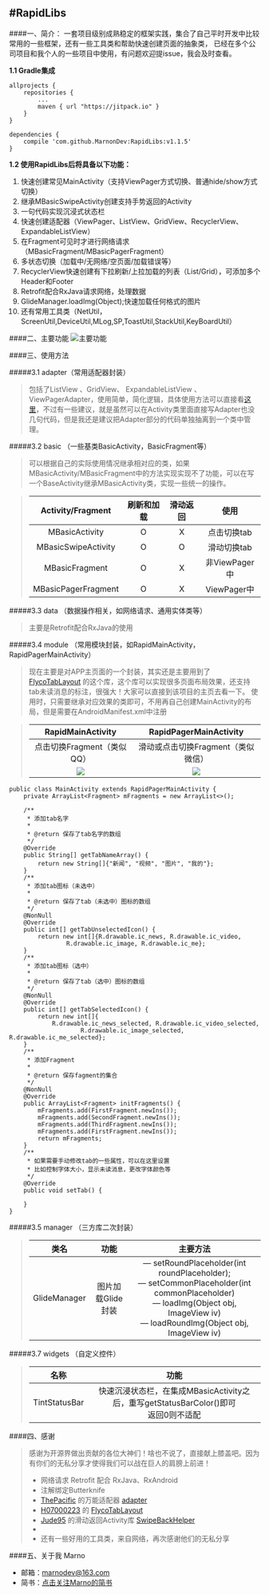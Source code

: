 #RapidLibs
--------------------------
####一、简介：
一套项目级别成熟稳定的框架实践，集合了自己平时开发中比较常用的一些框架，还有一些工具类和帮助快速创建页面的抽象类，
已经在多个公司项目和我个人的一些项目中使用，有问题欢迎提issue，我会及时查看。

**1.1 Gradle集成**

```
allprojects {
    repositories {
        ...
        maven { url "https://jitpack.io" }
    }
}
```

```
dependencies {
    compile 'com.github.MarnonDev:RapidLibs:v1.1.5'
}
```

**1.2 使用RapidLibs后将具备以下功能：**

1. 快速创建常见MainActivity（支持ViewPager方式切换、普通hide/show方式切换）
2. 继承MBasicSwipeActivity创建支持手势返回的Activity
3. 一句代码实现沉浸式状态栏
4. 快速创建适配器（ViewPager、ListView、GridView、RecyclerView、ExpandableListView）
5. 在Fragment可见时才进行网络请求（MBasicFragment/MBasicPagerFragment）
6. 多状态切换（加载中/无网络/空页面/加载错误等）
7. RecyclerView快速创建有下拉刷新/上拉加载的列表（List/Grid），可添加多个Header和Footer
8. Retrofit配合RxJava请求网络，处理数据
9. GlideManager.loadImg(Object);快速加载任何格式的图片
12. 还有常用工具类（NetUtil，ScreenUtil,DeviceUtil,MLog,SP,ToastUtil,StackUtil,KeyBoardUtil）

####二、主要功能
![主要功能](https://github.com/MarnonDev/RapidLibs/blob/master/screenshot/structure.png)

####三、使用方法

#####3.1 adapter（常用适配器封装）

>包括了ListView 、GridView、 ExpandableListView 、ViewPagerAdapter，使用简单，简化逻辑，具体使用方法可以直接看[这里](https://github.com/ThePacific/adapter)，不过有一些建议，就是虽然可以在Activity类里面直接写Adapter也没几句代码，但是我还是建议把Adapter部分的代码单独抽离到一个类中管理。

#####3.2 basic （一些基类BasicActivity，BasicFragment等）

>可以根据自己的实际使用情况继承相对应的类，如果MBasicActivity/MBasicFragment中的方法实现实现不了功能，可以在写一个BaseActivity继承MBasicActivity类，实现一些统一的操作。

>|Activity/Fragment|刷新和加载|滑动返回|使用|
>|:---:|:---:|:---:|:---:|
>|MBasicActivity|O|X|点击切换tab|
>|MBasicSwipeActivity|O|O|滑动切换tab|
>|MBasicFragment|O|X|非ViewPager中|
>|MBasicPagerFragment|O|X|ViewPager中|

#####3.3 data （数据操作相关，如网络请求、通用实体类等）

>主要是Retrofit配合RxJava的使用

#####3.4 module （常用模块封装，如RapidMainActivity，RapidPagerMainActivity）
>现在主要是对APP主页面的一个封装，其实还是主要用到了 [FlycoTabLayout](https://github.com/H07000223/FlycoTabLayout) 的这个库，这个库可以实现很多页面布局效果，还支持tab未读消息的标注，很强大！大家可以直接到该项目的主页去看一下。
>使用时，只需要继承对应效果的类即可，不用再自己创建MainActivity的布局，但是需要在AndroidManifest.xml中注册

>|RapidMainActivity|RapidPagerMainActivity|
>|:---:|:---:|
>|点击切换Fragment（类似QQ）|滑动或点击切换Fragment（类似微信）|
>|![](https://github.com/MarnonDev/RapidLibs/blob/master/screenshot/MainBasicActivity.gif)|![](https://github.com/MarnonDev/RapidLibs/blob/master/screenshot/MainPagerBasicActivity.gif)|

```
public class MainActivity extends RapidPagerMainActivity {
    private ArrayList<Fragment> mFragments = new ArrayList<>();

    /**
     * 添加tab名字
     *
     * @return 保存了tab名字的数组
     */
    @Override
    public String[] getTabNameArray() {
        return new String[]{"新闻", "视频", "图片", "我的"};
    }
	/**
     * 添加tab图标（未选中）
     *
     * @return 保存了tab（未选中）图标的数组
     */
    @NonNull
    @Override
    public int[] getTabUnselectedIcon() {
        return new int[]{R.drawable.ic_news, R.drawable.ic_video,
                R.drawable.ic_image, R.drawable.ic_me};
    }
	/**
     * 添加tab图标（选中）
     *
     * @return 保存了tab（选中）图标的数组
     */
    @NonNull
    @Override
    public int[] getTabSelectedIcon() {
        return new int[]{
            R.drawable.ic_news_selected, R.drawable.ic_video_selected,
                    R.drawable.ic_image_selected, R.drawable.ic_me_selected};
    }
	/**
     * 添加Fragment
     *
     * @return 保存fagment的集合
     */
    @NonNull
    @Override
    public ArrayList<Fragment> initFragments() {
        mFragments.add(FirstFragment.newIns());
        mFragments.add(SecondFragment.newIns());
        mFragments.add(ThirdFragment.newIns());
        mFragments.add(FirstFragment.newIns());
        return mFragments;
    }
	/**
     * 如果需要手动修改tab的一些属性，可以在这里设置
     * 比如控制字体大小，显示未读消息，更改字体颜色等
     */
    @Override
    public void setTab() {

    }
}
```

#####3.5 manager （三方库二次封装）

>|类名|功能|主要方法|
>|:---:|:---:|:---:|
>|GlideManager|图片加载Glide封装|— setRoundPlaceholder(int roundPlaceholder);<br>— setCommonPlaceholder(int commonPlaceholder)<br>— loadImg(Object obj, ImageView iv)<br>— loadRoundImg(Object obj, ImageView iv)|

#####3.7 widgets （自定义控件）
>|名称|功能|
>|:---:|:---:|
>|TintStatusBar|快速沉浸状态栏，在集成MBasicActivity之后，重写getStatusBarColor()即可<br>返回0则不适配

####四、感谢

>感谢为开源界做出贡献的各位大神们！啥也不说了，直接献上膝盖吧。因为有你们的无私分享才使得我们可以战在巨人的肩膀上前进！
>* 网络请求 Retrofit 配合 RxJava、RxAndroid
>* 注解绑定Butterknife
>* [ThePacific](https://github.com/ThePacific) 的万能适配器 [adapter](https://github.com/ThePacific/adapter)
>* [H07000223](https://github.com/H07000223) 的 [FlycoTabLayout](https://github.com/H07000223/FlycoTabLayout) 
>* [Jude95](https://github.com/Jude95) 的滑动返回Activity库 [SwipeBackHelper](https://github.com/Jude95/SwipeBackHelper)
>* 
>* 还有一些好用的工具类，来自网络，再次感谢他们的无私分享

####五、关于我 Marno

- 邮箱：marnodev@163.com
- 简书：[点击关注Marno的简书](http://www.jianshu.com/users/174a09ba6c25)
